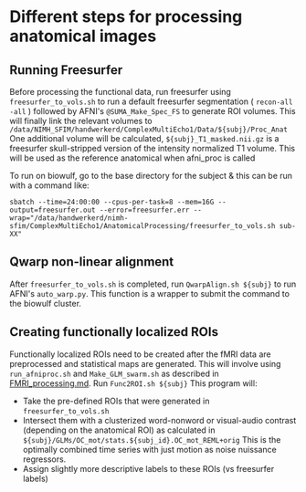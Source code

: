 # Different steps for processing anatomical images

## Running Freesurfer

Before processing the functional data, run freesurfer using `freesurfer_to_vols.sh` to run a default freesurfer segmentation ( `recon-all -all` )
followed by AFNI's `@SUMA_Make_Spec_FS` to generate ROI volumes. This will finally link the relevant volumes
to `/data/NIMH_SFIM/handwerkerd/ComplexMultiEcho1/Data/${subj}/Proc_Anat`
One additional volume will be calculated, `${subj}_T1_masked.nii.gz` is a freesurfer skull-stripped
version of the intensity normalized T1 volume. This will be used as the reference anatomical
when afni_proc is called

To run on biowulf, go to the base directory for the subject & this can be run with a command like:

`sbatch --time=24:00:00 --cpus-per-task=8 --mem=16G --output=freesurfer.out --error=freesurfer.err --wrap="/data/handwerkerd/nimh-sfim/ComplexMultiEcho1/AnatomicalProcessing/freesurfer_to_vols.sh sub-XX"`

## Qwarp non-linear alignment

After `freesurfer_to_vols.sh` is completed, run `QwarpAlign.sh ${subj}` to run AFNI's `auto_warp.py`. This function is a wrapper to submit the command to the biowulf cluster.

## Creating functionally localized ROIs

Functionally localized ROIs need to be created after the fMRI data are preprocessed and statistical maps
are generated. This will involve using `run_afniproc.sh` and `Make_GLM_swarm.sh` as described in
[FMRI_processing.md](../FMRI_processing/FMRI_processing.md).
Run `Func2ROI.sh ${subj}` This program will:

- Take the pre-defined ROIs that were generated in `freesurfer_to_vols.sh`
- Intersect them with a clusterized word-nonword or visual-audio contrast (depending on the anatomical ROI)
  as calculated in `${subj}/GLMs/OC_mot/stats.${subj_id}.OC_mot_REML+orig` This is the optimally combined
  time series with just motion as noise nuissance regressors.
- Assign slightly more descriptive labels to these ROIs (vs freesurfer labels)
